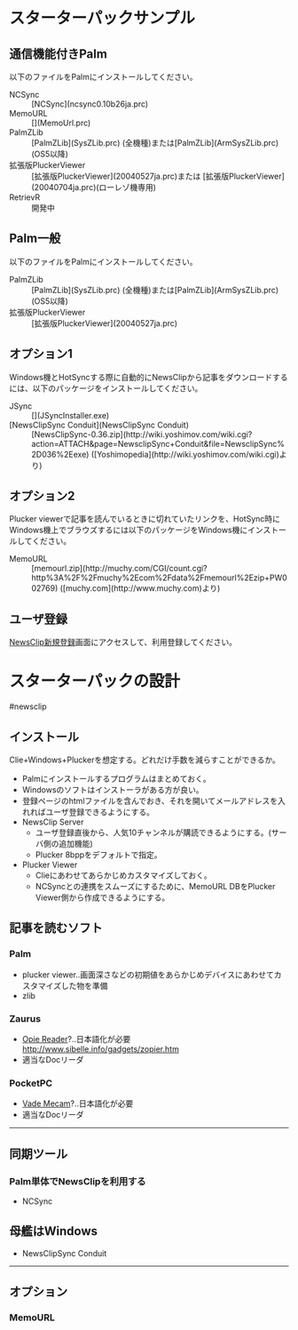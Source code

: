
# スターターパックサンプル


## 通信機能付きPalm

以下のファイルをPalmにインストールしてください。

<dl>
  <dt>NCSync</dt><dd>[NCSync](ncsync0.10b26ja.prc)
</dd>
  <dt>MemoURL</dt><dd>[](MemoUrl.prc)
</dd>
  <dt>PalmZLib</dt><dd>[PalmZLib](SysZLib.prc) (全機種)または[PalmZLib](ArmSysZLib.prc) (OS5以降)
</dd>
  <dt>拡張版PluckerViewer</dt><dd>[拡張版PluckerViewer](20040527ja.prc)または [拡張版PluckerViewer](20040704ja.prc)(ローレゾ機専用)
</dd>
  <dt>RetrievR</dt><dd>開発中
</dd>
</dl>

## Palm一般

以下のファイルをPalmにインストールしてください。

<dl>
  <dt>PalmZLib</dt><dd>[PalmZLib](SysZLib.prc) (全機種)または[PalmZLib](ArmSysZLib.prc) (OS5以降)
</dd>
  <dt>拡張版PluckerViewer</dt><dd>[拡張版PluckerViewer](20040527ja.prc)
</dd>
</dl>

## オプション1

Windows機とHotSyncする際に自動的にNewsClipから記事をダウンロードするには、以下のパッケージをインストールしてください。

<dl>
  <dt>JSync</dt><dd>[](JSyncInstaller.exe)
</dd>
  <dt>[NewsClipSync Conduit](NewsClipSync Conduit)</dt><dd>[NewsClipSync-0.36.zip](http://wiki.yoshimov.com/wiki.cgi?action=ATTACH&page=NewsclipSync+Conduit&file=NewsclipSync%2D036%2Eexe) ([Yoshimopedia](http://wiki.yoshimov.com/wiki.cgi)より)
</dd>
</dl>

## オプション2

Plucker viewerで記事を読んでいるときに切れていたリンクを、HotSync時にWindows機上でブラウズするには以下のパッケージをWindows機にインストールしてください。

<dl>
  <dt>MemoURL</dt><dd>[memourl.zip](http://muchy.com/CGI/count.cgi?http%3A%2F%2Fmuchy%2Ecom%2Fdata%2Fmemourl%2Ezip+PW002769) ([muchy.com](http://www.muchy.com)より)
</dd>
</dl>

## ユーザ登録

[NewsClip新規登録](http://newsclip.chem.nagoya-u.ac.jp/cgi-bin/newsclip.cgi?Register=1)画面にアクセスして、利用登録してください。


# スターターパックの設計

#newsclip


## インストール

Clie+Windows+Pluckerを想定する。どれだけ手数を減らすことができるか。

* Palmにインストールするプログラムはまとめておく。
* Windowsのソフトはインストーラがある方が良い。
* 登録ページのhtmlファイルを含んでおき、それを開いてメールアドレスを入れればユーザ登録できるようにする。
* NewsClip Server
   * ユーザ登録直後から、人気10チャンネルが購読できるようにする。(サーバ側の追加機能)
   * Plucker 8bppをデフォルトで指定。
* Plucker Viewer
   * Clieにあわせてあらかじめカスタマイズしておく。
   * NCSyncとの連携をスムーズにするために、MemoURL DBをPlucker Viewer側から作成できるようにする。



## 記事を読むソフト


### Palm

* plucker viewer..画面深さなどの初期値をあらかじめデバイスにあわせてカスタマイズした物を準備
* zlib

### Zaurus

* [Opie Reader](http://www.timwentford.uklinux.net/)?..日本語化が必要 http://www.sibelle.info/gadgets/zopier.htm
* 適当なDocリーダ

### PocketPC

* [Vade Mecam](http://sourceforge.net/projects/vade-mecum)?..日本語化が必要
* 適当なDocリーダ
----


## 同期ツール


### Palm単体でNewsClipを利用する

* NCSync

## 母艦はWindows

* NewsClipSync Conduit
----


## オプション


### MemoURL



[](MemoUrl.prc)

[](JSyncInstaller.exe)







